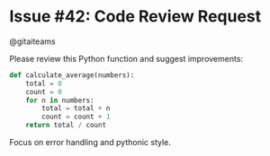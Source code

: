 # Issue #42: Code Review Request

@gitaiteams

Please review this Python function and suggest improvements:

```python
def calculate_average(numbers):
    total = 0
    count = 0
    for n in numbers:
        total = total + n
        count = count + 1
    return total / count
```

Focus on error handling and pythonic style.